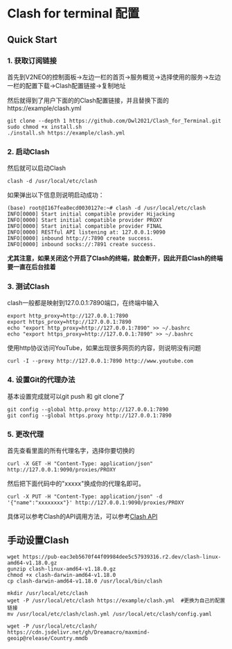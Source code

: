 

# Clash for terminal 配置

## Quick Start

### 1. 获取订阅链接

首先到V2NEO的控制面板->左边一栏的首页->服务概览->选择使用的服务->左边一栏的配置下载->Clash配置链接->复制地址

然后就得到了用户下面的的Clash配置链接，并且替换下面的https://example/clash.yml 

```
git clone --depth 1 https://github.com/Dwl2021/Clash_for_Terminal.git
sudo chmod +x install.sh
./install.sh https://example/clash.yml
```

### 2. 启动Clash

然后就可以启动Clash

```
clash -d /usr/local/etc/clash
```

如果弹出以下信息则说明启动成功：

```
(base) root@I167fea8ecd0030127e:~# clash -d /usr/local/etc/clash
INFO[0000] Start initial compatible provider Hijacking  
INFO[0000] Start initial compatible provider PROXY      
INFO[0000] Start initial compatible provider FINAL      
INFO[0000] RESTful API listening at: 127.0.0.1:9090     
INFO[0000] inbound http://:7890 create success.         
INFO[0000] inbound socks://:7891 create success.  
```

**尤其注意，如果关闭这个开启了Clash的终端，就会断开，因此开启Clash的终端要一直在后台挂着**

### 3. 测试Clash

clash一般都是映射到127.0.0.1:7890端口，在终端中输入

```
export http_proxy=http://127.0.0.1:7890
export https_proxy=http://127.0.0.1:7890
echo "export http_proxy=http://127.0.0.1:7890" >> ~/.bashrc
echo "export https_proxy=http://127.0.0.1:7890" >> ~/.bashrc
```

使用http协议访问YouTube，如果出现很多网页的内容，则说明没有问题

```
curl -I --proxy http://127.0.0.1:7890 http://www.youtube.com
```

### 4. 设置Git的代理办法

基本设置完成就可以git push 和 git clone了

```
git config --global http.proxy http://127.0.0.1:7890
git config --global https.proxy http://127.0.0.1:7890
```

### 5. 更改代理

首先查看里面的所有代理名字，选择你要切换的

```
curl -X GET -H "Content-Type: application/json" http://127.0.0.1:9090/proxies/PROXY
```

然后把下面代码中的"xxxxx"换成你的代理名即可。

```
curl -X PUT -H "Content-Type: application/json" -d '{"name":"xxxxxxxx"}' http://127.0.0.1:9090/proxies/PROXY
```

具体可以参考Clash的API调用方法，可以参考[Clash API](https://clash.wiki/runtime/external-controller.html)

## 手动设置Clash

```
wget https://pub-eac3eb5670f44f09984dee5c57939316.r2.dev/clash-linux-amd64-v1.18.0.gz
gunzip clash-linux-amd64-v1.18.0.gz
chmod +x clash-darwin-amd64-v1.18.0
cp clash-darwin-amd64-v1.18.0 /usr/local/bin/clash

mkdir /usr/local/etc/clash
wget -P /usr/local/etc/clash https://example/clash.yml	#更换为自己的配置链接
mv /usr/local/etc/clash/clash.yml /usr/local/etc/clash/config.yaml

wget -P /usr/local/etc/clash/ https://cdn.jsdelivr.net/gh/Dreamacro/maxmind-geoip@release/Country.mmdb
```



